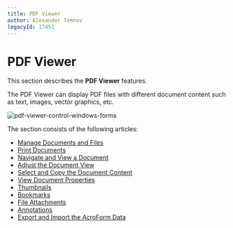 ```yaml
---
title: PDF Viewer
author: Alexander Temnov
legacyId: 17451
---
```

# PDF Viewer

This section describes the **PDF Viewer** features.

The PDF Viewer can display PDF files with different document content such as text, images, vector graphics, etc.

![pdf-viewer-control-windows-forms](../images/img19650.jpg)

The section consists of the following articles:

* [Manage Documents and Files](pdf-viewer/manage-documents-and-files.md)
* [Print Documents](pdf-viewer/print-documents.md)
* [Navigate and View a Document](pdf-viewer/navigate-and-view-a-document.md)
* [Adjust the Document View](pdf-viewer/adjust-the-document-view.md)
* [Select and Copy the Document Content](pdf-viewer/select-and-copy-the-document-content.md)
* [View Document Properties](pdf-viewer/view-document-properties.md)
* [Thumbnails](pdf-viewer/thumbnails.md)
* [Bookmarks](pdf-viewer/bookmarks.md)
* [File Attachments](pdf-viewer/file-attachment.md)
* [Annotations](pdf-viewer/annotations.md)
* [Export and Import the AcroForm Data](pdf-viewer/export-and-import-the-acroform-data.md)
